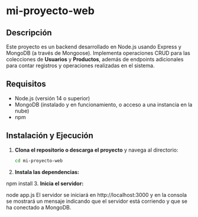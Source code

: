 # mi-proyecto-web
## Descripción

Este proyecto es un backend desarrollado en Node.js usando Express y MongoDB (a través de Mongoose). Implementa operaciones CRUD para las colecciones de **Usuarios** y **Productos**, además de endpoints adicionales para contar registros y operaciones realizadas en el sistema.

## Requisitos

- Node.js (versión 14 o superior)
- MongoDB (instalado y en funcionamiento, o acceso a una instancia en la nube)
- npm

## Instalación y Ejecución

1. **Clona el repositorio o descarga el proyecto** y navega al directorio:
   ```bash
   cd mi-proyecto-web

2. **Instala las dependencias:**

npm install
3. **Inicia el servidor:**

node app.js
El servidor se iniciará en http://localhost:3000 y en la consola se mostrará un mensaje indicando que el servidor está corriendo y que se ha conectado a MongoDB.
